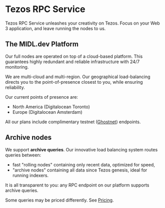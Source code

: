 # Tezos RPC Service

Tezos RPC Service unleashes your creativity on Tezos. Focus on your Web 3 application, and leave running the nodes to us.


## The MIDL.dev Platform

Our full nodes are operated on top of a cloud-based platform. This guarantees highly redundant and reliable infrastructure with 24/7 monitoring.

We are multi-cloud and multi-region. Our geographical load-balancing directs you to the point-of-presence closest to you, while ensuring reliability.

Our current points of presence are:

* North America (Digitalocean Toronto)
* Europe (Digitalocean Amsterdam)

All our plans include complimentary testnet ([Ghostnet](https://teztnets.xyz/ghostnet)) endpoints.

## Archive nodes

We support **archive queries**. Our innovative load balancing system routes queries between:

* fast "rolling nodes" containing only recent data, optimized for speed,
* "archive nodes" containing all data since Tezos genesis, ideal for running indexers.

It is all transparent to you: any RPC endpoint on our platform supports archive queries.

Some queries may be priced differently. See [Pricing](tezos-rpc-pricing).
